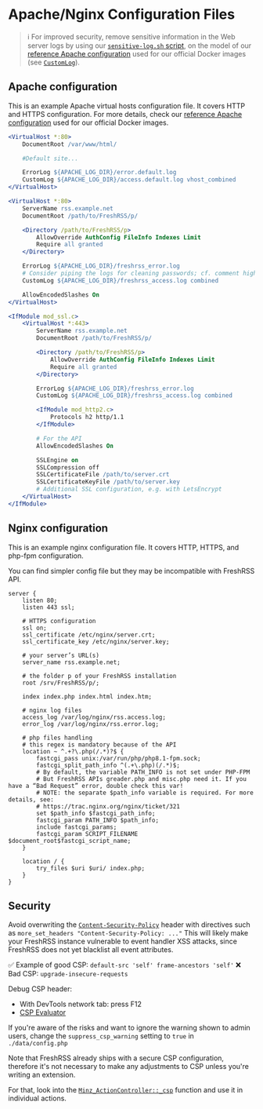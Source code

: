 # Apache/Nginx Configuration Files

> ℹ️ For improved security, remove sensitive information in the Web server logs by using our [`sensitive-log.sh` script](https://github.com/FreshRSS/FreshRSS/blob/edge/cli/sensitive-log.sh),
on the model of our [reference Apache configuration](https://github.com/FreshRSS/FreshRSS/blob/edge/Docker/FreshRSS.Apache.conf) used for our official Docker images
(see [`CustomLog`](https://httpd.apache.org/docs/current/mod/mod_log_config.html#customlog)).

## Apache configuration

This is an example Apache virtual hosts configuration file. It covers HTTP and HTTPS configuration.
For more details, check our [reference Apache configuration](https://github.com/FreshRSS/FreshRSS/blob/edge/Docker/FreshRSS.Apache.conf) used for our official Docker images.

```apache
<VirtualHost *:80>
	DocumentRoot /var/www/html/

	#Default site...

	ErrorLog ${APACHE_LOG_DIR}/error.default.log
	CustomLog ${APACHE_LOG_DIR}/access.default.log vhost_combined
</VirtualHost>

<VirtualHost *:80>
	ServerName rss.example.net
	DocumentRoot /path/to/FreshRSS/p/

	<Directory /path/to/FreshRSS/p>
		AllowOverride AuthConfig FileInfo Indexes Limit
		Require all granted
	</Directory>

	ErrorLog ${APACHE_LOG_DIR}/freshrss_error.log
	# Consider piping the logs for cleaning passwords; cf. comment higher up.
	CustomLog ${APACHE_LOG_DIR}/freshrss_access.log combined

	AllowEncodedSlashes On
</VirtualHost>

<IfModule mod_ssl.c>
	<VirtualHost *:443>
		ServerName rss.example.net
		DocumentRoot /path/to/FreshRSS/p/

		<Directory /path/to/FreshRSS/p>
			AllowOverride AuthConfig FileInfo Indexes Limit
			Require all granted
		</Directory>

		ErrorLog ${APACHE_LOG_DIR}/freshrss_error.log
		CustomLog ${APACHE_LOG_DIR}/freshrss_access.log combined

		<IfModule mod_http2.c>
			Protocols h2 http/1.1
		</IfModule>

		# For the API
		AllowEncodedSlashes On

		SSLEngine on
		SSLCompression off
		SSLCertificateFile /path/to/server.crt
		SSLCertificateKeyFile /path/to/server.key
		# Additional SSL configuration, e.g. with LetsEncrypt
	</VirtualHost>
</IfModule>
```

## Nginx configuration

This is an example nginx configuration file. It covers HTTP, HTTPS, and php-fpm configuration.

You can find simpler config file but they may be incompatible with FreshRSS API.

```nginx
server {
	listen 80;
	listen 443 ssl;

	# HTTPS configuration
	ssl on;
	ssl_certificate /etc/nginx/server.crt;
	ssl_certificate_key /etc/nginx/server.key;

	# your server’s URL(s)
	server_name rss.example.net;

	# the folder p of your FreshRSS installation
	root /srv/FreshRSS/p/;

	index index.php index.html index.htm;

	# nginx log files
	access_log /var/log/nginx/rss.access.log;
	error_log /var/log/nginx/rss.error.log;

	# php files handling
	# this regex is mandatory because of the API
	location ~ ^.+?\.php(/.*)?$ {
		fastcgi_pass unix:/var/run/php/php8.1-fpm.sock;
		fastcgi_split_path_info ^(.+\.php)(/.*)$;
		# By default, the variable PATH_INFO is not set under PHP-FPM
		# But FreshRSS APIs greader.php and misc.php need it. If you have a “Bad Request” error, double check this var!
		# NOTE: the separate $path_info variable is required. For more details, see:
		# https://trac.nginx.org/nginx/ticket/321
		set $path_info $fastcgi_path_info;
		fastcgi_param PATH_INFO $path_info;
		include fastcgi_params;
		fastcgi_param SCRIPT_FILENAME $document_root$fastcgi_script_name;
	}

	location / {
		try_files $uri $uri/ index.php;
	}
}
```

## Security

Avoid overwriting the [`Content-Security-Policy`](https://developer.mozilla.org/en-US/docs/Web/HTTP/Guides/CSP) header with directives such as `more_set_headers "Content-Security-Policy: ..."`
This will likely make your FreshRSS instance vulnerable to event handler XSS attacks, since FreshRSS does not yet blacklist all event attributes.

✅ Example of good CSP: `default-src 'self' frame-ancestors 'self'`
❌ Bad CSP: `upgrade-insecure-requests`

Debug CSP header:
* With DevTools network tab: press F12
* [CSP Evaluator](https://csp-evaluator.withgoogle.com/)

If you're aware of the risks and want to ignore the warning shown to admin users, change the `suppress_csp_warning` setting to `true` in `./data/config.php`

Note that FreshRSS already ships with a secure CSP configuration, therefore it's not necessary to make any adjustments to CSP unless you're writing an extension.

For that, look into the [`Minz_ActionController::_csp`](https://github.com/FreshRSS/FreshRSS/blob/d9197d7e32a97f29829ffd4cf4371b1853e51fa2/lib/Minz/ActionController.php#L76-L96) function and use it in individual actions.
